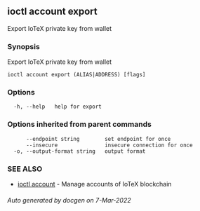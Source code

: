## ioctl account export

Export IoTeX private key from wallet

### Synopsis

Export IoTeX private key from wallet

```
ioctl account export (ALIAS|ADDRESS) [flags]
```

### Options

```
  -h, --help   help for export
```

### Options inherited from parent commands

```
      --endpoint string        set endpoint for once
      --insecure               insecure connection for once
  -o, --output-format string   output format
```

### SEE ALSO

* [ioctl account](ioctl_account.md)	 - Manage accounts of IoTeX blockchain

###### Auto generated by docgen on 7-Mar-2022
